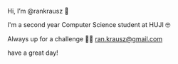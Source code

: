 Hi, I’m @rankrausz 👋 

I'm a second year Computer Science student at HUJI 🤓

Always up for a challenge 🤝🏽
ran.krausz@gmail.com

have a great day!

<!---
rankrausz/rankrausz is a ✨ special ✨ repository because its `README.md` (this file) appears on your GitHub profile.
You can click the Preview link to take a look at your changes.
--->
